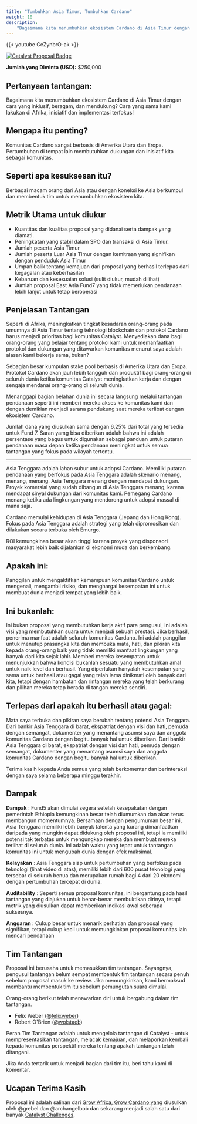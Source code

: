 ```yaml
---
title: "Tumbuhkan Asia Timur, Tumbuhkan Cardano"
weight: 10
description:
    "Bagaimana kita menumbuhkan ekosistem Cardano di Asia Timur dengan cara yang inklusif, beragam, dan mendukung? Cara yang sama kami lakukan di Afrika, inisiatif dan implementasi terfokus!"
---
```

{{< youtube CeZynbrO-ak >}}

[![Catalyst Proposal Badge](https://img.shields.io/badge/Proposal-Catalyst-blue)](https://cardano.ideascale.com/a/dtd/Grow-Southeast-Asia-Grow-Cardano/367250-48088)

**Jumlah yang Diminta (USD):** $250,000

## Pertanyaan tantangan:

Bagaimana kita menumbuhkan ekosistem Cardano di Asia Timur dengan cara yang inklusif, beragam, dan mendukung? Cara yang sama kami lakukan di Afrika, inisiatif dan implementasi terfokus!

## Mengapa itu penting?

Komunitas Cardano sangat berbasis di Amerika Utara dan Eropa. Pertumbuhan di tempat lain membutuhkan dukungan dan inisiatif kita sebagai komunitas.

## Seperti apa kesuksesan itu?

Berbagai macam orang dari Asia atau dengan koneksi ke Asia berkumpul dan membentuk tim untuk menumbuhkan ekosistem kita.

## Metrik Utama untuk diukur

- Kuantitas dan kualitas proposal yang didanai serta dampak yang diamati.
- Peningkatan yang stabil dalam SPO dan transaksi di Asia Timur.
- Jumlah peserta Asia Timur
- Jumlah peserta Luar Asia Timur dengan kemitraan yang signifikan dengan penduduk Asia Timur
- Umpan balik tentang kemajuan dari proposal yang berhasil terlepas dari kegagalan atau keberhasilan
- Kebaruan dan kesesuaian solusi (sulit diukur, mudah dilihat)
- Jumlah proposal East Asia Fund7 yang tidak memerlukan pendanaan lebih lanjut untuk tetap beroperasi

## Penjelasan Tantangan

Seperti di Afrika, meningkatkan tingkat kesadaran orang-orang pada umumnya di Asia Timur tentang teknologi blockchain dan protokol Cardano harus menjadi prioritas bagi komunitas Catalyst. Menyediakan dana bagi orang-orang yang belajar tentang protokol kami untuk memanfaatkan protokol dan dukungan yang ditawarkan komunitas menurut saya adalah alasan kami bekerja sama, bukan?

Sebagian besar kumpulan stake pool berbasis di Amerika Utara dan Eropa. Protokol Cardano akan jauh lebih tangguh dan produktif bagi orang-orang di seluruh dunia ketika komunitas Catalyst meningkatkan kerja dan dengan sengaja mendanai orang-orang di seluruh dunia.

Menanggapi bagian belahan dunia ini secara langsung melalui tantangan pendanaan seperti ini memberi mereka akses ke komunitas kami dan dengan demikian menjadi sarana pendukung saat mereka terlibat dengan ekosistem Cardano.

Jumlah dana yang diusulkan sama dengan 6,25% dari total yang tersedia untuk Fund 7. Saran yamg bisa diberikan adalah bahwa ini adalah persentase yang bagus untuk digunakan sebagai panduan untuk putaran pendanaan masa depan ketika pendanaan meningkat untuk semua tantangan yang fokus pada wilayah tertentu.

---

Asia Tenggara adalah lahan subur untuk adopsi Cardano. Memiliki putaran pendanaan yang berfokus pada Asia Tenggara adalah skenario menang, menang, menang. Asia Tenggara menang dengan mendapat dukungan. Proyek komersial yang sudah dibangun di Asia Tenggara menang, karena mendapat sinyal dukungan dari komunitas kami. Pemegang Cardano menang ketika ada lingkungan yang mendorong untuk adopsi massal di mana saja.

Cardano memulai kehidupan di Asia Tenggara (Jepang dan Hong Kong). Fokus pada Asia Tenggara adalah strategi yang telah dipromosikan dan dilakukan secara terbuka oleh Emurgo.

ROI kemungkinan besar akan tinggi karena proyek yang disponsori masyarakat lebih baik dijalankan di ekonomi muda dan berkembang.

## Apakah ini:

Panggilan untuk mengaktifkan kemampuan komunitas Cardano untuk mengenali, mengambil risiko, dan menghargai kesempatan ini untuk membuat dunia menjadi tempat yang lebih baik.

## Ini bukanlah:

Ini bukan proposal yang membutuhkan kerja aktif para pengusul, ini adalah visi yang membutuhkan suara untuk menjadi sebuah prestasi. Jika berhasil, penerima manfaat adalah seluruh komunitas Cardano. Ini adalah panggilan untuk menutup prasangka kita dan membuka mata, hati, dan pikiran kita kepada orang-orang baik yang tidak memiliki manfaat lingkungan yang banyak dari kita sejak lahir. Memberi mereka kesempatan untuk menunjukkan bahwa kondisi bukanlah sesuatu yang membutuhkan amal untuk naik level dan berhasil. Yang diperlukan hanyalah kesempatan yang sama untuk berhasil atau gagal yang telah lama dinikmati oleh banyak dari kita, tetapi dengan hambatan dan rintangan mereka yang telah berkurang dan pilihan mereka tetap berada di tangan mereka sendiri.

## Terlepas dari apakah itu berhasil atau gagal:

Mata saya terbuka dan pikiran saya berubah tentang potensi Asia Tenggara. Dari bankir Asia Tenggara di barat, ekspatriat dengan visi dan hati, pemuda dengan semangat, dokumenter yang menantang asumsi saya dan anggota komunitas Cardano dengan begitu banyak hal untuk diberikan. Dari bankir Asia Tenggara di barat, ekspatriat dengan visi dan hati, pemuda dengan semangat, dokumenter yang menantang asumsi saya dan anggota komunitas Cardano dengan begitu banyak hal untuk diberikan.

Terima kasih kepada Anda semua yang telah berkomentar dan berinteraksi dengan saya selama beberapa minggu terakhir.

## Dampak

**Dampak** : Fund5 akan dimulai segera setelah kesepakatan dengan pemerintah Ethiopia kemungkinan besar telah diumumkan dan akan terus membangun momentumnya. Bersamaan dengan pengumuman besar ini, Asia Tenggara memiliki lebih banyak talenta yang kurang dimanfaatkan daripada yang mungkin dapat didukung oleh proposal ini, tetapi ia memiliki potensi tak terbatas untuk mengungkap mereka dan membuat mereka terlihat di seluruh dunia. Ini adalah waktu yang tepat untuk tantangan komunitas ini untuk mengubah dunia dengan efek maksimal.

**Kelayakan** : Asia Tenggara siap untuk pertumbuhan yang berfokus pada teknologi (lihat video di atas), memiliki lebih dari 600 pusat teknologi yang tersebar di seluruh benua dan merupakan rumah bagi 4 dari 20 ekonomi dengan pertumbuhan tercepat di dunia.

**Auditability** : Seperti semua proposal komunitas, ini bergantung pada hasil tantangan yang diajukan untuk benar-benar membuktikan dirinya, tetapi metrik yang diusulkan dapat memberikan indikasi awal seberapa suksesnya.

**Anggaran** : Cukup besar untuk menarik perhatian dan proposal yang signifikan, tetapi cukup kecil untuk memungkinkan proposal komunitas lain mencari pendanaan

## Tim Tantangan

Proposal ini berusaha untuk memasukkan tim tantangan. Sayangnya, pengusul tantangan belum sempat membentuk tim tantangan secara penuh sebelum proposal masuk ke review. Jika memungkinkan, kami bermaksud membantu membentuk tim itu sebelum pemungutan suara dimulai.

Orang-orang berikut telah menawarkan diri untuk bergabung dalam tim tantangan.

- Felix Weber ([@felixweber](https://cardano.ideascale.com/a/pmd/3077912-48088?))
- Robert O'Brien ([@wolstaeb](https://cardano.ideascale.com/a/pmd/3056857-48088?))

Peran Tim Tantangan adalah untuk mengelola tantangan di Catalyst - untuk mempresentasikan tantangan, melacak kemajuan, dan melaporkan kembali kepada komunitas perspektif mereka tentang apakah tantangan telah ditangani.

Jika Anda tertarik untuk menjadi bagian dari tim itu, beri tahu kami di komentar.

## Ucapan Terima Kasih

Proposal ini adalah salinan dari [Grow Africa, Grow Cardano yang](https://cardano.ideascale.com/a/dtd/Grow-Africa-Grow-Cardano/333079-48088) diusulkan oleh @grebel dan @archangelbob dan sekarang menjadi salah satu dari banyak [Catalyst Challenges](https://cardano.ideascale.com/a/campaign-home/26108).